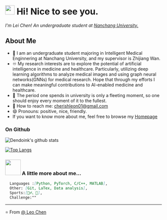 <h1><img src="https://emojis.slackmojis.com/emojis/images/1531849430/4246/blob-sunglasses.gif?1531849430" width="30"/> Hi! Nice to see you.</h1>

<!-- <h2>  <img src="https://media.giphy.com/media/mGcNjsfWAjY5AEZNw6/giphy.gif" width="50"></h2> -->
<!-- <img align='right' src="https://media.giphy.com/media/cihD7JbLH4jf7ob5Ni/giphy.gif" width="180"> -->

<p>
  <em>I'm Lei Chen! An undergraduate student at 
  <a href="https://www.ncu.edu.cn/">Nanchang University.</a>
  <!-- <img src="https://media.giphy.com/media/fYSnHlufseco8Fh93Z/giphy.gif" width="30"> -->
  
  </em>
</p>

## About Me
- 🔭  I am an undergraduate student majoring in Intelligent Medical Enginnering at Nanchang University, and my supervisor is Zhijiang Wan.
- ♾️ My research interests are to explore the potential of artificial intelligence in medicine and healthcare. Particularly, utilizing deep learning algorithms to analyze medical images and using graph neural networks(GNNs) for medical research. Hope that through my efforts I can make meaningful contributions to AI-enabled medicine and healthcare.
- 👯 The period one spends in university is only a fleeting moment, so one should enjoy every moment of it to the fullest.
- 📧 How to reach me: cherishleon01@gmail.com
- 😄 Pronouns: positive, nice, friendly.
- If you want to know more about me,  feel free to browse my [Homepage](https://github.com/cherishleon.io)

### On Github
<!-- ![Git](https://img.shields.io/badge/-Git-F05032?style=flat-square&logo=git&logoColor=white) -->
<!-- ![visitors](https://visitor-badge.glitch.me/badge?page_id=cherishleon.cherishleon&left_color=green&right_color=red) -->

![Dendoink's github stats](https://github-readme-stats.vercel.app/api?username=cherishleon&show_icons=true&theme=radical&count_private=true)

[![Top Langs](https://github-readme-stats.vercel.app/api/top-langs/?username=cherishleon&layout=compact)](https://github.com/cherishleon/github-readme-stats)



### <img src="https://media.giphy.com/media/VgCDAzcKvsR6OM0uWg/giphy.gif" width="50"> A little more about me...  


```markdown
  Languages :[Python, PyTorch, C/C++, MATLAB],
  Other: [Git, LaTex, Data analysis],
  Sports:[🏃‍♂️、🏓],
  Challenge:""
```
<!-- <img src="https://media.giphy.com/media/LnQjpWaON8nhr21vNW/giphy.gif" width="60"> <em><b>I love connecting with different people</b> so if you want to say <b>hi, I'll be happy to meet you more!</b> :)</em> -->
---
⭐️ From [@ Leo Chen](https://github.com/cherishleon)
